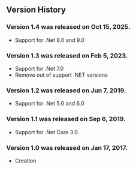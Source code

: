 ## Version History

### Version 1.4 was released on Oct 15, 2025.

* Support for .Net 8.0 and 9.0 

### Version 1.3 was released on Feb 5, 2023.
 
* Support for .Net 7.0
* Remove out of support .NET versions

### Version 1.2 was released on Jun 7, 2019.

* Support for .Net 5.0 and 6.0

### Version 1.1 was released on Sep 6, 2019.

* Support for .Net Core 3.0.

### Version 1.0 was released on Jan 17, 2017.

* Creation
